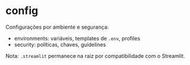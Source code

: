 # config

Configurações por ambiente e segurança:
- environments: variáveis, templates de `.env`, profiles
- security: políticas, chaves, guidelines

Nota: `.streamlit` permanece na raiz por compatibilidade com o Streamlit.